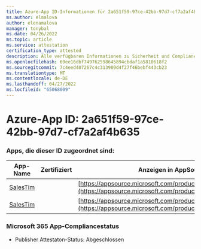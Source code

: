 ```yaml
---
title: Azure-App ID-Informationen für 2a651f59-97ce-42bb-97d7-cf7a2af4b635
ms.author: elmalova
author: elenamalova
manager: tonybal
ms.date: 04/26/2022
ms.topic: article
ms.service: attestation
certification_type: attested
description: Alle verfügbaren Informationen zu Sicherheit und Compliance für 2a651f59-97ce-42bb-97d7-cf7a2af4b635.
ms.openlocfilehash: 69ee16dbf749762598645894cbdaf1a5810618f2
ms.sourcegitcommit: 7c4eed407267c4c313909d4f27f46bebf443cb23
ms.translationtype: MT
ms.contentlocale: de-DE
ms.lasthandoff: 04/27/2022
ms.locfileid: "65068009"
---
```

# <a name="azure-app-id-2a651f59-97ce-42bb-97d7-cf7a2af4b635"></a>Azure-App ID: 2a651f59-97ce-42bb-97d7-cf7a2af4b635


### <a name="apps-associated-with-this-id"></a>Apps, die dieser ID zugeordnet sind:
| **App-Name** | **Zertifiziert** | **Anzeigen in AppSource** |
|--------------|---------------|-----------------------|
| [SalesTim](../forward/salestim.salestim.md) |  | [https://appsource.microsoft.com/product/office/salestim.salestim](https://appsource.microsoft.com/product/office/salestim.salestim) |
| [SalesTim](../forward/WA200001393.md) |  | [https://appsource.microsoft.com/product/office/WA200001393](https://appsource.microsoft.com/product/office/WA200001393) |

### <a name="microsoft-365-app-compliance-status"></a>Microsoft 365 App-Compliancestatus
- Publisher Attestaton-Status: Abgeschlossen

